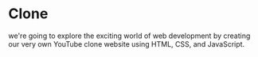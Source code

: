 # Clone
we're going to explore the exciting world of web development by creating our very own YouTube clone website using HTML, CSS, and JavaScript.
